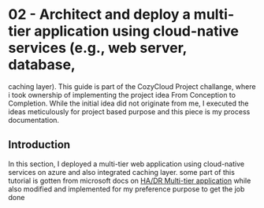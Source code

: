 # 02 - Architect and deploy a multi-tier application using cloud-native services (e.g., web server, database,
caching layer).
This guide is part of the CozyCloud Project challange, where i took ownership of implementing the project idea From Conception to
Completion. While the initial idea did not originate from me, I executed the ideas meticulously for project based purpose and this piece
is my process documentation. 
## Introduction
In this section, I deployed a multi-tier web application using cloud-native services on azure and also integrated caching layer.
some part of this tutorial is gotten from microsoft docs on <a href="https://learn.microsoft.com/en-us/azure/architecture/example-scenario/infrastructure/multi-tier-app-disaster-recovery">HA/DR Multi-tier application</a> while also modified and implemented for my preference purpose to get the job done

